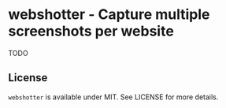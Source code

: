 # webshotter - Capture multiple screenshots per website

TODO

## License

`webshotter` is available under MIT. See LICENSE for more details.
